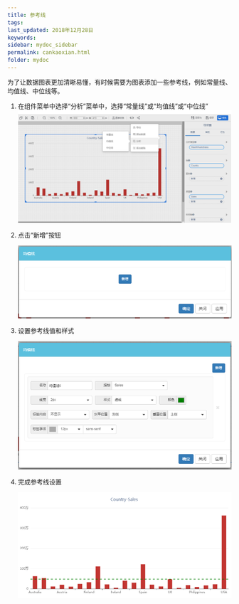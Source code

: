 ```yaml
---
title: 参考线
tags: 
last_updated: 2018年12月28日
keywords: 
sidebar: mydoc_sidebar
permalink: cankaoxian.html
folder: mydoc
---
```

 为了让数据图表更加清晰易懂，有时候需要为图表添加一些参考线，例如常量线、均值线、中位线等。

1. 在组件菜单中选择“分析”菜单中，选择“常量线”或“均值线”或“中位线”
  ![image-20191121160426158](../../../images/image-20191121160426158.png)

2. 点击“新增”按钮

   ![image-20191121161919463](../../../images/image-20191121161919463.png)

3. 设置参考线值和样式

   ![image-20191121162036991](../../../images/image-20191121162036991.png)

4. 完成参考线设置

   ![image-20191121162118631](../../../images/image-20191121162118631.png)